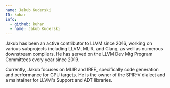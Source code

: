 ```yaml
---
name: Jakub Kuderski
ID: kuhar
info:
  - github: kuhar
  - name: Jakub Kuderski
---
```


Jakub has been an active contributor to LLVM since 2016, working on various
subprojects including LLVM, MLIR, and Clang, as well as numerous downstream
compilers. He has served on the LLVM Dev Mtg Program Committees every year since
2019.

Currently, Jakub focuses on MLIR and IREE, specifically code generation and
performance for GPU targets. He is the owner of the SPIR-V dialect and a
maintainer for LLVM's Support and ADT libraries.

